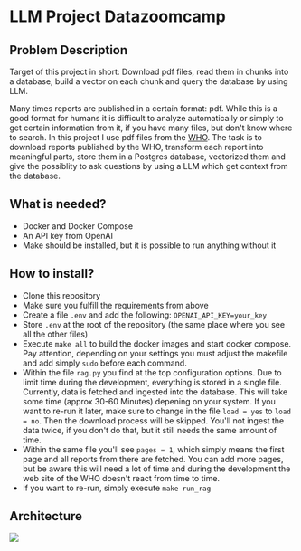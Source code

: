 # LLM Project Datazoomcamp

## Problem Description
Target of this project in short: Download pdf files, read them in chunks into a database, build a vector on each chunk and query the database by using LLM.

Many times reports are published in a certain format: pdf. While this is a good format for humans it is difficult to analyze automatically or simply to get certain information from it, if you have many files, but don't know where to search.
In this project I use pdf files from the [WHO](https://www.who.int/europe/publications/i). The task is to download reports published by the WHO, transform each report into meaningful parts, store them in a Postgres database, vectorized them and give the possiblity to ask questions by using a LLM which get context from the database.

## What is needed?
* Docker and Docker Compose
* An API key from OpenAI
* Make should be installed, but it is possible to run anything without it

## How to install?
* Clone this repository
* Make sure you fulfill the requirements from above
* Create a file `.env` and add the following: `OPENAI_API_KEY=your_key`
* Store `.env` at the root of the repository (the same place where you see all the other files)
* Execute `make all` to build the docker images and start docker compose. Pay attention, depending on your settings you must adjust the makefile and add simply `sudo` before each command.
* Within the file `rag.py` you find at the top configuration options. Due to limit time during the development, everything is stored in a single file. Currently, data is fetched and ingested into the database. This will take some time (approx 30-60 Minutes) depening on your system. If you want to re-run it later, make sure to change in the file `load = yes` to `load = no`. Then the download process will be skipped. You'll not ingest the data twice, if you don't do that, but it still needs the same amount of time.
* Within the same file you'll see `pages = 1`, which simply means the first page and all reports from there are fetched. You can add more pages, but be aware this will need a lot of time and during the development the web site of the WHO doesn't react from time to time.
* If you want to re-run, simply execute `make run_rag`

## Architecture
![](https://github.com/username/repository/blob/master/arch.png)